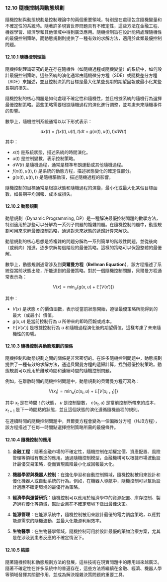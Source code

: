 ### 12.10 隨機控制與動態規劃

隨機控制與動態規劃是控制理論中的兩個重要領域，特別是在處理包含隨機變量和不確定性的系統時。隨著許多現實世界問題具有不確定性，這些方法在金融工程、機器學習、經濟學和其他領域中得到廣泛應用。隨機控制旨在設計能夠處理隨機性的最優控制策略，而動態規劃則提供了一種有效的求解方法，適用於此類最優控制問題。

#### 12.10.1 隨機控制理論

隨機控制理論研究的是在存在隨機性（如隨機過程或隨機變量）的系統中，如何設計最優控制策略。這些系統的演化通常由隨機微分方程（SDE）或隨機差分方程（SDE）來描述，並且控制決策的目標是最大化某些長期的期望回報或最小化某些長期的損失。

隨機控制的核心問題是如何處理不確定性和隨機性，並且根據系統的隨機行為選擇最優控制策略。這些策略需要根據隨機過程的演化進行調整，並考慮未來隨機事件的影響。

數學上，隨機控制系統通常以以下形式表示：


```math
dx(t) = f(x(t), u(t), t) dt + g(x(t), u(t), t) dW(t)
```


其中：
-  $`x(t)`$  是系統狀態，描述系統的時間演化。
-  $`u(t)`$  是控制變數，表示控制策略。
-  $`dW(t)`$  是隨機過程，通常是標準布朗運動或其他隨機過程。
-  $`f(x(t), u(t), t)`$  是系統的動態方程，描述狀態變化的確定性部分。
-  $`g(x(t), u(t), t)`$  是隨機驅動項，描述隨機過程的影響。

隨機控制的目標通常是根據狀態和隨機過程的演變，最小化或最大化某個目標函數，如長期平均回報、成本或損失。

#### 12.10.2 動態規劃

動態規劃（Dynamic Programming, DP）是一種解決最優控制問題的數學方法，特別適用於那些可以分解為一系列子問題的複雜問題。在隨機控制問題中，動態規劃可用來求解最優控制策略，通過對未來狀態的遞歸計算來解決。

動態規劃的核心思想是將複雜的問題分解為一系列簡單的階段性問題，並從後向（或前向）推進，逐步求解每個階段的最優策略。這樣的策略可以保證整體的最優解。

數學上，動態規劃通常涉及到**貝爾曼方程（Bellman Equation）**，該方程描述了系統從當前狀態出發，所能達到的最優策略。對於一個隨機控制問題，貝爾曼方程通常表示為：


```math
V(x) = \min_u \left\{ g(x,u) + \mathbb{E} \left[V(x')\right] \right\}
```


其中：
-  $`V(x)`$  是狀態  $`x`$  的價值函數，表示從當前狀態開始，遵循最優策略所能得到的最大（或最小）價值。
-  $`g(x, u)`$  是當前控制行為  $`u`$  所帶來的即時回報或成本。
-  $`\mathbb{E}[V(x')]`$  是根據控制行為  $`u`$  和隨機過程演化後的期望價值，這樣考慮了未來隨機性的影響。

#### 12.10.3 隨機控制與動態規劃的關係

隨機控制和動態規劃之間的關係是非常密切的。在許多隨機控制問題中，動態規劃提供了一種有效的求解方法，通過貝爾曼方程的遞歸計算，找到最優控制策略。動態規劃可以應用於離散時間和連續時間的隨機控制問題。

例如，在離散時間的隨機控制問題中，動態規劃的貝爾曼方程可寫為：


```math
V(x_t) = \min_u \left\{ c(x_t, u) + \mathbb{E}[V(x_{t+1})] \right\}
```


其中  $`x_t`$  是在時間  $`t`$  的狀態， $`u`$  是控制變數， $`c(x_t, u)`$  是當前控制所帶來的成本， $`x_{t+1}`$  是下一時間點的狀態，並且這個狀態的演化遵循隨機過程的規則。

在連續時間的隨機控制問題中，貝爾曼方程會變為一個偏微分方程（HJB方程），該方程描述了在每一時間點選擇控制策略所需的最優條件。

#### 12.10.4 隨機控制的應用

1. **金融工程**：隨著金融市場的不確定性，隨機控制在期權定價、資產配置、風險管理等領域有廣泛的應用。通過隨機控制模型，金融機構可以根據市場波動設計最優交易策略，從而實現風險最小化或回報最大化。

2. **機器學習與機器人控制**：在強化學習和自動控制領域，隨機控制被用來設計和優化機器人或自動系統的行為。例如，在機器人導航中，隨機控制可以幫助設計適應不確定環境的最優行為策略。

3. **經濟學與運營研究**：隨機控制可以應用於經濟學中的資源配置、庫存控制、製造過程優化等領域，幫助企業在不確定環境下做出最佳決策。

4. **能源管理**：在能源系統中，隨機控制被用來設計最優的電力調度策略，以應對能源需求的隨機波動，並最大化能源利用效率。

5. **生物醫學**：在生物醫學領域，隨機控制可用於設計最優的藥物治療方案，尤其是在涉及到患者反應的不確定情況下。

#### 12.10.5 結語

隨著隨機控制和動態規劃方法的發展，這些技術在現實問題中的應用越來越廣泛。隨著不確定性在許多系統中的普遍存在，這些方法將繼續在金融、經濟、機器人學等領域發揮其關鍵作用，並成為解決複雜決策問題的重要工具。